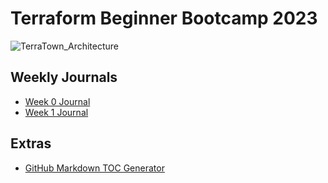 # Terraform Beginner Bootcamp 2023

![TerraTown_Architecture](https://github.com/TerminalsandCoffee/terraform-beginner-bootcamp-2023/assets/26743149/82ccd26e-93a9-43a5-ad10-b616c5fc5332)


## Weekly Journals
- [Week 0 Journal](journal/week0.md)
- [Week 1 Journal](journal/week1.md)

## Extras
- [GitHub Markdown TOC Generator](https://ecotrust-canada.github.io/markdown-toc/)


